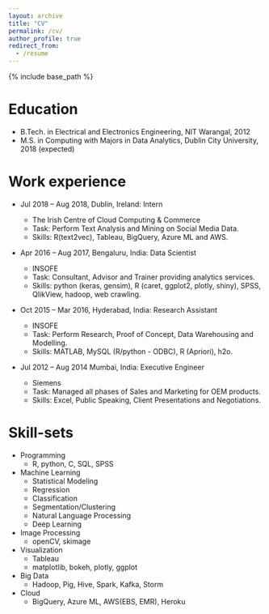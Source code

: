 ```yaml
---
layout: archive
title: "CV"
permalink: /cv/
author_profile: true
redirect_from:
  - /resume
---
```


{% include base_path %}

Education
======
* B.Tech. in Electrical and Electronics Engineering, NIT Warangal, 2012
* M.S. in Computing with Majors in Data Analytics, Dublin City University, 2018 (expected)

Work experience
======
* Jul 2018 – Aug 2018, Dublin, Ireland: Intern
  * The Irish Centre of Cloud Computing & Commerce
  * Task: Perform Text Analysis and Mining on Social Media Data.
  * Skills: R(text2vec), Tableau, BigQuery, Azure ML and AWS.

* Apr 2016 – Aug 2017, Bengaluru, India: Data Scientist
  * INSOFE
  * Task: Consultant, Advisor and Trainer providing analytics services.
  * Skills: python (keras, gensim), R (caret, ggplot2, plotly, shiny), SPSS, QlikView, hadoop, web crawling.

* Oct 2015 – Mar 2016, Hyderabad, India: Research Assistant
  * INSOFE
  * Task: Perform Research, Proof of Concept, Data Warehousing and Modelling.
  * Skills: MATLAB, MySQL (R/python - ODBC), R (Apriori), h2o.

* Jul 2012 – Aug 2014 Mumbai, India: Executive Engineer
  * Siemens
  * Task: Managed all phases of Sales and Marketing for OEM products.
  * Skills: Excel, Public Speaking, Client Presentations and Negotiations.


Skill-sets
======
* Programming
  * R, python, C, SQL, SPSS
* Machine Learning
  * Statistical Modeling
  * Regression
  * Classification
  * Segmentation/Clustering
  * Natural Language Processing
  * Deep Learning
* Image Processing
  * openCV, skimage
* Visualization
  * Tableau
  * matplotlib, bokeh, plotly, ggplot
* Big Data
  * Hadoop, Pig, Hive, Spark, Kafka, Storm
* Cloud
  * BigQuery, Azure ML, AWS(EBS, EMR), Heroku